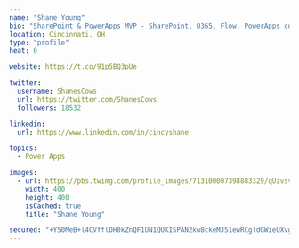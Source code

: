 ```yaml
---
name: "Shane Young"
bio: "SharePoint & PowerApps MVP - SharePoint, O365, Flow, PowerApps consulting? @PowerApps911 | Pure Snark? You found it."
location: Cincinnati, OH
type: "profile"
heat: 0

website: https://t.co/91p5BQ3pUe

twitter:
  username: ShanesCows
  url: https://twitter.com/ShanesCows
  followers: 18532

linkedin:
  url: https://www.linkedin.com/in/cincyshane

topics:
  - Power Apps

images:
  - url: https://pbs.twimg.com/profile_images/713100007398883329/qUzvsvQ3_400x400.jpg
    width: 400
    height: 400
    isCached: true
    title: "Shane Young"

secured: "+Y50MeB+l4CVfflOH0kZnQF1UN1QUKISPAN2kw8ckeMJ51ewRCgldGWieUXvgW0I9VjFJXWVvOIPtEbddvK4yPzWe49miztW4TQOk3q/zRvaO8SB2wI5TZPO4wylSEaIhv1bfFA9wnFXtyNm3cdDQztR12DIj3h1OAsVnv4e33VRLo3ns6N0YK6QvsXdRKD/ssYiPmnqNSpPvg/reQl+Q7RxrlVw9uAS4TET8l/nwLpDlkHsRZhWJnlRZsuZYlMoQ3sL2bES+STOVuGcGjH7160TfG4G3K2Tq3F/B/Ov9XxJtt1kYparh6SPvyG1wCnJp00yEjVTiGPhsqioR2mM5cwE//OSQ6iPrmu36KjUOFe2CrxUYuRmyIDFotBPJA1oenVMmuHYu8oJFu3/3Dxo6XN6k77PNdbRiv/8x9js45E=;xSDFhslAtKp+emNMV9beLQ=="
---
```


